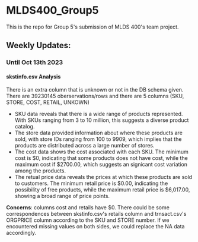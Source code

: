 # MLDS400_Group5
This is the repo for Group 5's submission of MLDS 400's team project.

## Weekly Updates:
### Until Oct 13th 2023



#### skstinfo.csv Analysis

There is an extra column that is unknown or not in the DB schema given. There are 39230145 oberservations/rows and there are 5 columns (SKU, STORE, COST, RETAIL, UNKOWN)

- SKU data reveals that there is a wide range of products represented. With SKUs ranging from 3 to 10 million, this suggests a diverse product catalog.
- The store data provided information about where these products are sold, with store IDs ranging from 100 to 9909, which implies that the products are distributed across a large number of stores.
- The cost data shows the cost associated with each SKU. The minimum cost is \$0, indicating that some products does not have cost, while the maximum cost if \$2700.00, which suggests an signicant cost variation among the products.
- The retual price data reveals the prices at which these products are sold to customers. The minimum retail price is \$0.00, indicating the possibility of free products, while the maximum retail price is \$6,017.00, showing a broad range of price points.

**Concerns**: columns cost and retails have \$0.
There could be some correspondences between skstinfo.csv's retails column and trnsact.csv's ORGPRICE column according to the SKU and STORE number. If we encountered missing values on both sides, we could replace the NA data accordingly.
